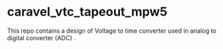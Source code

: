 # caravel_vtc_tapeout_mpw5

This repo contains a design of Voltage to time converter used in analog to digital converter (ADC) .
